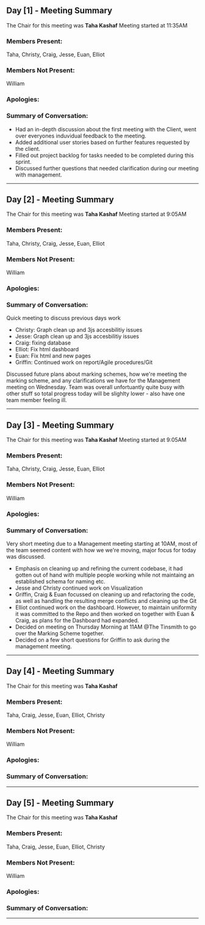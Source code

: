 ## Day [1] - Meeting Summary
The Chair for this meeting was **Taha Kashaf**
Meeting started at 11:35AM

### Members Present:
Taha, Christy, Craig, Jesse, Euan, Elliot

### Members Not Present:
William

### Apologies:


### Summary of Conversation:
 - Had an in-depth discussion about the first meeting with the Client, went over everyones induvidual feedback to the meeting.
 - Added additional user stories based on further features requested by the client.
 - Filled out project backlog for tasks needed to be completed during this sprint.
 - Discussed further questions that needed clarification during our meeting with management.

---
## Day [2] - Meeting Summary
The Chair for this meeting was **Taha Kashaf**
Meeting started at 9:05AM

### Members Present:
Taha, Christy, Craig, Jesse, Euan, Elliot

### Members Not Present:
William

### Apologies:


### Summary of Conversation:

Quick meeting to discuss previous days work

 - Christy: Graph clean up and 3js accesbilitiy issues
 - Jesse: Graph clean up and 3js accesbilitiy issues
 - Craig: fixing database
 - Elliot: Fix html dashboard
 - Euan: Fix html and new pages
 - Griffin: Continued work on report/Agile procedures/Git

Discussed future plans about marking schemes, how we're meeting the marking scheme, and any clarifications we have for the Management meeting on Wednesday.
Team was overall unfortuantly quite busy with other stuff so total progress today will be slighlty lower - also have one team member feeling ill.

---
## Day [3] - Meeting Summary
The Chair for this meeting was **Taha Kashaf**
Meeting started at 9:05AM

### Members Present:
Taha, Christy, Craig, Jesse, Euan, Elliot

### Members Not Present:
William

### Apologies:


### Summary of Conversation:
Very short meeting due to a Management meeting starting at 10AM, most of the team seemed content with how we we're moving, major focus for today was discussed.

 - Emphasis on cleaning up and refining the current codebase, it had gotten out of hand with multiple people working while not maintaing an established schema for naming etc.
 - Jesse and Christy continued work on Visualization
 - Griffin, Craig & Euan focussed on cleaning up and refactoring the code, as well as handling the resulting merge conflicts and cleaning up the Git
 - Elliot continued work on the dashboard. However, to maintain uniformity it was committed to the Repo and then worked on together with Euan & Craig, as plans for the Dashboard had expanded.
 - Decided on meeting on Thursday Morning at 11AM @The Tinsmith to go over the Marking Scheme together.
 - Decided on a few short questions for Griffin to ask during the management meeting.
---
## Day [4] - Meeting Summary
The Chair for this meeting was **Taha Kashaf**


### Members Present:
Taha, Craig, Jesse, Euan, Elliot, Christy

### Members Not Present:
William

### Apologies:


### Summary of Conversation:

---

## Day [5] - Meeting Summary
The Chair for this meeting was **Taha Kashaf**


### Members Present:
Taha, Craig, Jesse, Euan, Elliot, Christy

### Members Not Present:
William

### Apologies:


### Summary of Conversation:

---
